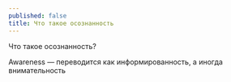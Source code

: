```yaml
---
published: false
title: Что такое осознанность
---
```

Что такое осознанность?

Awareness — переводится как информированность, а иногда внимательность

